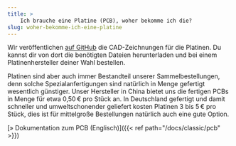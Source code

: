 ```yaml
---
title: >
    Ich brauche eine Platine (PCB), woher bekomme ich die?
slug: woher-bekomme-ich-eine-platine
---
```


Wir veröffentlichen [auf
GitHub](https://github.com/openbikesensor/OpenBikeSensor_PCB_Board) die
CAD-Zeichnungen für die Platinen. Du kannst dir von dort die benötigten Dateien
herunterladen und bei einem Platinenhersteller deiner Wahl bestellen.

Platinen sind aber auch immer Bestandteil unserer Sammelbestellungen, denn
solche Spezialanfertigungen sind natürlich in Menge gefertigt wesentlich
günstiger. Unser Hersteller in China bietet uns die fertigen PCBs in Menge für
etwa 0,50&thinsp;€ pro Stück an. In Deutschland gefertigt und damit schneller und
umweltschonender geliefert kosten Platinen 3 bis 5&thinsp;€ pro Stück, dies ist für
mittelgroße Bestellungen natürlich auch eine gute Option.

[&raquo; Dokumentation zum PCB (Englisch)]({{< ref path="/docs/classic/pcb" >}})
